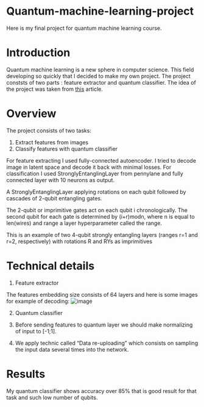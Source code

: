 # Quantum-machine-learning-project

Here is my final project for quantum machine learning course.

# Introduction

Quantum machine learning is a new sphere in computer science. This field developing so quickly that I decided to make my own project. The project conststs of two parts : feature extractor and quantum classifier. The idea of the project was taken from [this](https://towardsdatascience.com/hybrid-quantum-neural-network-for-reduced-mnist-data-840897ad08a) article.

# Overview

The project consists of two tasks: 
1. Extract features from images
2. Classify features with quantum classifier

For feature extracting I used fully-connected autoencoder. I tried to decode image in latent space and decode it back with minimal losses.
For classification I used StronglyEntanglingLayer from pennylane and fully connected layer with 10 neurons as output.

A StronglyEntanglingLayer applying rotations on each qubit followed by cascades of 2-qubit entangling gates.

The 2-qubit or imprimitive gates act on each qubit i chronologically. The second qubit for each gate is determined by (i+r)modn, where n is equal to len(wires) and range a layer hyperparameter called the range.

This is an example of two 4-qubit strongly entangling layers (ranges r=1 and r=2, respectively) with rotations R and RYs as imprimitives

# Technical details

1. Feature extractor

The features embedding size consists of 64 layers and here is some images for example of decoding:
![image](https://user-images.githubusercontent.com/32843048/147247680-bbefdc5b-7411-4118-8e99-db9f602c6838.png)

2. Quantum classifier

1. Before sending features to quantum layer we should make normalizing of input to [-1;1].
2. We apply technic called “Data re-uploading” which consists on sampling the input data several times into the network. 

# Results

My quantum classifier shows accuracy over 85% that is good result for that task and such low number of qubits.
